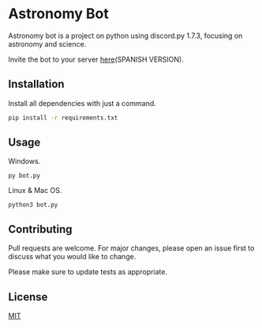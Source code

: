 
# Astronomy Bot

Astronomy bot is a project on python using discord.py 1.7.3, focusing on astronomy and science.

Invite the bot to your server [here](https://discord.com/oauth2/authorize?client_id=861298040517296138&permissions=8&scope=bot)(SPANISH VERSION).
## Installation

Install all dependencies with just a command.

```bash
pip install -r requirements.txt
```

## Usage

Windows.
```
py bot.py
```

Linux & Mac OS.
```
python3 bot.py
```

## Contributing
Pull requests are welcome. For major changes, please open an issue first to discuss what you would like to change.

Please make sure to update tests as appropriate.

## License
[MIT](https://choosealicense.com/licenses/mit/)
